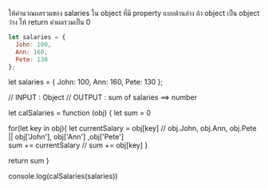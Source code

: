 ให้คำนวณผลรวมของ salaries ใน object ที่มี property แบบด้านล่าง
ถ้า object เป็น object ว่าง ให้ return ค่าผลรวมเป็น 0


```js
let salaries = {
  John: 100,
  Ann: 160,
  Pete: 130
};
```


let salaries = {
  John: 100,
  Ann: 160,
  Pete: 130
};


// INPUT : Object 
// OUTPUT : sum of salaries ==> number

let calSalaries = function (obj) {
  let sum = 0

  for(let key in obj){
    let currentSalary = obj[key] // obj.John, obj.Ann, obj.Pete || obj['John'], obj['Ann'] ,obj['Pete']  
    sum += currentSalary
    // sum += obj[key]
  }


  return sum
}

console.log(calSalaries(salaries))